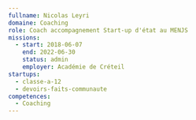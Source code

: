 ```yaml
---
fullname: Nicolas Leyri
domaine: Coaching
role: Coach accompagnement Start-up d'état au MENJS
missions:
  - start: 2018-06-07
    end: 2022-06-30
    status: admin
    employer: Académie de Créteil
startups:
  - classe-a-12
  - devoirs-faits-communaute
competences:
  - Coaching
---
```

